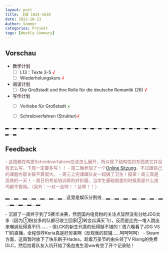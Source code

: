 ```yaml
---
layout: post
title: 【W】1024-1030
date: 2022-10-23
Author: Sommer
categories: Projekt
tags: [Weekly Summary]
--- 
```



## Vorschau
 
- <font style="background:#fcf2f4">教学计划</font>
  - [ ] L13：Texte 3-5 <font color=red>√</font>
  - [ ] Wiederholungskurs <font color=red>√</font>
- <font style="background:#fcf2f4">阅读计划</font>
  - [ ] Die Großstadt und ihre Rolle für die deutsche Romantik (26) <font color=red>√</font>
- <font style="background:#fcf2f4">写作计划</font>
  - [ ] Vorliebe für Großstadt <font color=green>×</font>
  - [ ] Schreibverfahren (Struktur)<font color=red>√</font>


▂﹍▂﹍▂﹍▂﹍▂﹍▂﹍▂﹍▂﹍▂﹍▂﹍▂﹍▂﹍▂﹍▂﹍▂﹍▂﹍▂﹍▂﹍▂﹍▂﹍▂﹍▂

## Feedback

<font style="color:#a66870">- 这周都在构思Schreibverfahren应该怎么展开，所以除了结构性的东西其它并没有怎么写，下周一定要多写！！</font>
<font style="color:#a66870">- 周二晚参加了一个<a href="https://sommer0708.github.io/posts/R1/" title="Notiz und Kommentar zur Sitzung E.T.A. Hoffmann übersetzen">Online Sitzung</a>，不过跟自己的课题内容关联不算很大。 </font>
<font style="color:#a66870">- 周三上完课跟队友一起搞了卫生！鼓掌！周三真是高效的一天！</font>
<font style="color:#a66870">- 周日的考前培训真的好折磨，当学生基础很差的时候真是什么技巧都不管用。（另外：一对一达咩！！达咩！！）</font>

▂﹍▂﹍▂﹍▂﹍▂﹍▂﹍▂﹍这里是娱乐分割线﹍▂﹍▂﹍▂﹍▂﹍▂﹍▂﹍▂﹍▂﹍▂﹍▂﹍▂

<font style="color:##dfabb9">- 沉寂了一周终于到了S赛半决赛，然而国内电竞粉的关注点显然没有分给JDG太多（因为①粉丝多的队都已收工回家②转会瓜满天飞），反而是比完一堆人跳出来嘲讽玩得真不行……</font>
<font style="color:##dfabb9">- 但LCK的新生代真的玩得挺不错的！周六晚看了JDG VS T1的直播，全程惊呼Keria真是好厉害啊（反观我的软辅……呵呵呵呵）</font>
<font style="color:##dfabb9">- Steam方面，这周暂时放下了快乐刷子Hades，趁着万圣节的由头领了V Rising的免费DLC，然后拉着队友入坑开始了吸血鬼生涯ww有空了开个记录贴！</font>
